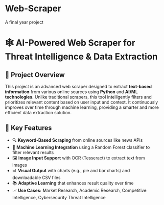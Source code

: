 # Web-Scraper
A final year project 
# 🕸️ AI-Powered Web Scraper for Threat Intelligence & Data Extraction

## 📌 Project Overview

This project is an advanced web scraper designed to extract **text-based information** from various online sources using **Python** and **AI/ML technologies**. Unlike traditional scrapers, this tool intelligently filters and prioritizes relevant content based on user input and context. It continuously improves over time through machine learning, providing a smarter and more efficient data extraction solution.

## 🎯 Key Features

- 🔍 **Keyword-Based Scraping** from online sources like news APIs
- 🧠 **Machine Learning Integration** using a Random Forest classifier to filter relevant results
- 🖼️ **Image Input Support** with OCR (Tesseract) to extract text from images
- 📊 **Visual Output** with charts (e.g., pie and bar charts) and downloadable CSV files
- 📚 **Adaptive Learning** that enhances result quality over time
- 📈 **Use Cases:** Market Research, Academic Research, Competitive Intelligence, Cybersecurity Threat Intelligence
